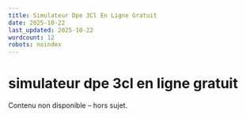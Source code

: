 ```yaml
---
title: Simulateur Dpe 3Cl En Ligne Gratuit
date: 2025-10-22
last_updated: 2025-10-22
wordcount: 12
robots: noindex
---
```


# simulateur dpe 3cl en ligne gratuit

Contenu non disponible – hors sujet.